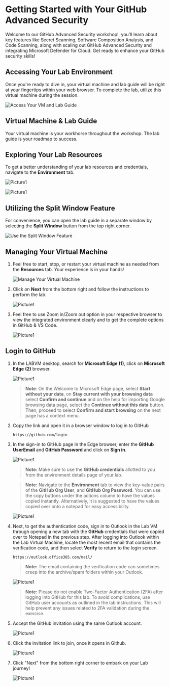 # Getting Started with Your GitHub Advanced Security

Welcome to our GitHub Advanced Security workshop!, you'll learn about key features like Secret Scanning, Software Composition Analysis, and Code Scanning, along with scaling out GitHub Advanced Security and integrating Microsoft Defender for Cloud. Get ready to enhance your GitHub security skills!

## Accessing Your Lab Environment
 
Once you're ready to dive in, your virtual machine and lab guide will be right at your fingertips within your web browser. To complete the lab, utilize this virtual machine during the session.
 
   ![Access Your VM and Lab Guide](./images/i13.png)

## Virtual Machine & Lab Guide
 
Your virtual machine is your workhorse throughout the workshop. The lab guide is your roadmap to success.

## Exploring Your Lab Resources
 
To get a better understanding of your lab resources and credentials, navigate to the **Environment** tab.

   ![Picture1](./images/2nd.png)

   ![Picture1](./images/2nd1.png)   

## Utilizing the Split Window Feature
 
For convenience, you can open the lab guide in a separate window by selecting the **Split Window** button from the top right corner.
 
![Use the Split Window Feature](./images/spl.png)
 
## Managing Your Virtual Machine
 
1. Feel free to start, stop, or restart your virtual machine as needed from the **Resources** tab. Your experience is in your hands!
 
   ![Manage Your Virtual Machine](./images/res.png)   

1. Click on **Next** from the bottom right and follow the instructions to perform the lab.

     ![Picture1](./images/Sec1.png ) 

1. Feel free to use Zoom in/Zoom out option in your respective browser to view the integrated environment clearly and to get the complete options in GitHub & VS Code.

   ![Picture1](./images/resolution.png ) 

## Login to GitHub

1. In the LABVM desktop, search for **Microsoft Edge** **(1)**, click on **Microsoft Edge** **(2)** browser.

   ![Picture1](./images/Edge.png)

   >**Note**: On the Welcome to Microsoft Edge page, select  **Start without your data**, on **Stay current with your browsing data** select **Confirm and continue** and on the help for importing Google browsing data page, select the  **Continue without this data**  button. Then, proceed to select  **Confirm and start browsing**  on the next page
has a context menu.

1. Copy the link and open it in a browser window to log in to GitHub 

   ```
   https://github.com/login
   ```

2. In the sign-in to GitHub page in the Edge browser, enter the **GitHub UserEmail** and **GitHub Password** and click on **Sign in**.

   ![Picture1](./images/github.png)

   >**Note:** Make sure to use the **GitHub credentials** allotted to you from the environment details page of your lab.
   
   >**Note:** Navigate to the **Environment** tab to view the key-value pairs of the **GitHub Org User**, and **GitHub Org Password**. You can use the copy buttons under the actions column to have the values copied instantly. Alternatively, it is suggested to have the values copied over onto a notepad for easy accessibility. 

    ![Picture1](./images/2nd1.png)

1. Next, to get the authentication code, sign in to Outlook in the Lab VM through opening a new tab with the **GitHub** credentials that were copied over to Notepad in the previous step. After logging into Outlook within the Lab Virtual Machine, locate the most recent email that contains the verification code, and then select **Verify** to return to the login screen.

   ```
   https://outlook.office365.com/mail/
   ```

   >**Note:** The email containing the verification code can sometimes creep into the archive/spam folders within your Outlook.
   
   ![Picture1](./images/verify1.png)

   >**Note:** Please do not enable Two-Factor Authentication (2FA) after logging into GitHub for this lab. To avoid complications, use GitHub user accounts as outlined in the lab instructions. This will help prevent any issues related to 2FA validation during the exercise.

1. Accept the GitHub invitation using the same Outlook account.

    ![Picture1](./images/invitation.png)

1. Click the invitation link to join, once it opens in Github.

    ![Picture1](./images/invitation1.png)

1. Click "Next" from the bottom right corner to embark on your Lab journey!

   ![Picture1](./images/Sec1.png)

